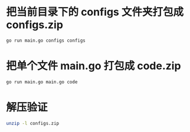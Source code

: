 # 把当前目录下的 configs 文件夹打包成 configs.zip
```bash
go run main.go configs configs
```

# 把单个文件 main.go 打包成 code.zip
```bash
go run main.go main.go code
```

# 解压验证
```bash
unzip -l configs.zip
```